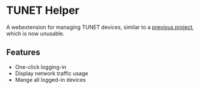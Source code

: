# TUNET Helper

A webextension for managing TUNET devices, similar to a [previous project](https://github.com/xxr3376/Tsinghua-Online), which is now unusable.

## Features

- One-click logging-in
- Display network traffic usage
- Mange all logged-in devices

